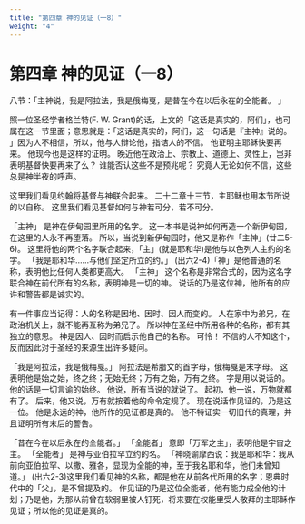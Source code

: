 ```yaml
---
title: "第四章 神的见证（一8）"
weight: "4"
---
```


# 第四章 神的见证（一8）


八节：「主神说，我是阿拉法，我是俄梅戛，是昔在今在以后永在的全能者。
」

照一位圣经学者格兰特(F. W. Grant)的话，上文的「这话是真实的，阿们」，也可属在这一节里面；意思就是：「这话是真实的，阿们，这一句话是『主神』说的。
」因为人不相信，所以，他与人辩论他，指诘人的不信。
他证明主耶稣快要再来。
他现今也是这样的证明。
晚近他在政治上、宗教上、道德上、灵性上，岂非表明基督快要再来了么？
谁能否认这些不是预兆呢？
究竟人无论如何不信，这些总是神半夜的呼声。

这里我们看见约翰将基督与神联合起来。
二十二章十三节，主耶稣也用本节所说的以自称。
这里我们看见基督如何与神若可分，若不可分。

「主神」
是神在伊甸园里所用的名字。
这一本书是说神如何再造一个新伊甸园，在这里的人永不再堕落。
所以，当说到新伊甸园时，他又是称作「主神」(廿二5-6)。
这里将他的两个名字联合起来，「主」(就是耶和华)是他与以色列人主约的名字。
「我是耶和华……与他们坚定所立的约。」
(出六2-4)「神」是他普通的名称，表明他比任何人类都更高大。
「主神」
这个名称是非常合式的，因为这名字联合神在前代所有的名称，表明神是一切的神。
说话的乃是这位神，他所有的应许和警告都是诚实的。

有一件事应当记得：人的名称是因地、因时、因人而变的。
人在家中为弟兄，在政治机关上，就不能再互称为弟兄了。
所以神在圣经中所用各种的名称，都有其独立的意思。
神是因人、因时而启示他自己的名称。
可怜！
不信的人不知这个，反而因此对于圣经的来源生出许多疑问。

「我是阿拉法，我是俄梅戛。」
阿拉法是希腊文的首字母，俄梅戛是末字母。
这表明他是始之始，终之终；无始无终；万有之始，万有之终。
字是用以说话的。
他的话是一切言谕的始终。
他说，所有当说的就说了。
起初，他一说，万物就都有了。
后来，他又说，万有就按着他的命令定规了。
现在说话作见证的，乃是这一位。
他是永远的神，他所作的见证都是真的。
他不特证实一切旧代的真理，并且证明所有末后的警告。

「昔在今在以后永在的全能者。」
「全能者」
意即「万军之主」，表明他是宇宙之主。
「全能者」
是神与亚伯拉罕立约的名。
「神晓谕摩西说：我是耶和华：我从前向亚伯拉罕、以撒、雅各，显现为全能的神，至于我名耶和华，他们未曾知道。」
(出六2-3)这里我们看见神的名称，都是他在从前各代所用的名字；恩典时代中的「父」，是不曾提及的。
作见证的乃是这位全能者，他有能力成全他的计划；乃是他，为那从前曾在软弱里被人钉死，将来要在权能里受人敬拜的主耶稣作见证；所以他的见证是真的。
